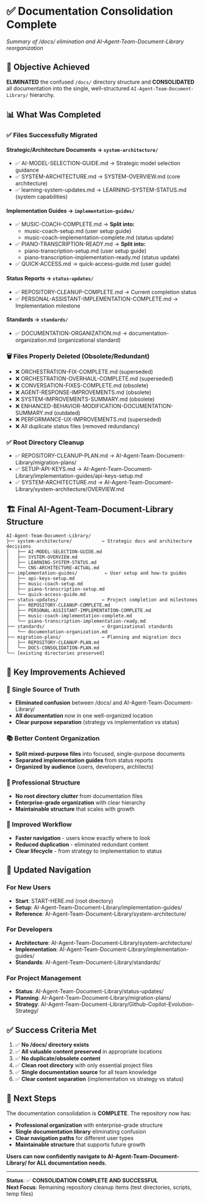# ✅ Documentation Consolidation Complete
*Summary of /docs/ elimination and AI-Agent-Team-Document-Library reorganization*

## 🎯 **Objective Achieved**

**ELIMINATED** the confused `/docs/` directory structure and **CONSOLIDATED** all documentation into the single, well-structured `AI-Agent-Team-Document-Library/` hierarchy.

## 📊 **What Was Completed**

### **✅ Files Successfully Migrated**

#### **Strategic/Architecture Documents → `system-architecture/`**
- ✅ AI-MODEL-SELECTION-GUIDE.md → Strategic model selection guidance
- ✅ SYSTEM-ARCHITECTURE.md → SYSTEM-OVERVIEW.md (core architecture)
- ✅ learning-system-updates.md → LEARNING-SYSTEM-STATUS.md (system capabilities)

#### **Implementation Guides → `implementation-guides/`**
- ✅ MUSIC-COACH-COMPLETE.md → **Split into:**
  - music-coach-setup.md (user setup guide)
  - music-coach-implementation-complete.md (status update)
- ✅ PIANO-TRANSCRIPTION-READY.md → **Split into:**
  - piano-transcription-setup.md (user setup guide)  
  - piano-transcription-implementation-ready.md (status update)
- ✅ QUICK-ACCESS.md → quick-access-guide.md (user guide)

#### **Status Reports → `status-updates/`**
- ✅ REPOSITORY-CLEANUP-COMPLETE.md → Current completion status
- ✅ PERSONAL-ASSISTANT-IMPLEMENTATION-COMPLETE.md → Implementation milestone

#### **Standards → `standards/`**
- ✅ DOCUMENTATION-ORGANIZATION.md → documentation-organization.md (organizational standard)

### **🗑️ Files Properly Deleted (Obsolete/Redundant)**
- ❌ ORCHESTRATION-FIX-COMPLETE.md (superseded)
- ❌ ORCHESTRATION-OVERHAUL-COMPLETE.md (superseded)
- ❌ CONVERSATION-FIXES-COMPLETE.md (obsolete)
- ❌ AGENT-RESPONSE-IMPROVEMENTS.md (obsolete)
- ❌ SYSTEM-IMPROVEMENTS-SUMMARY.md (obsolete)
- ❌ ENHANCED-BEHAVIOR-MODIFICATION-DOCUMENTATION-SUMMARY.md (outdated)
- ❌ PERFORMANCE-UX-IMPROVEMENTS.md (superseded)
- ❌ All duplicate status files (removed redundancy)

### **✅ Root Directory Cleanup**
- ✅ REPOSITORY-CLEANUP-PLAN.md → AI-Agent-Team-Document-Library/migration-plans/
- ✅ SETUP-API-KEYS.md → AI-Agent-Team-Document-Library/implementation-guides/api-keys-setup.md
- ✅ SYSTEM-ARCHITECTURE.md → AI-Agent-Team-Document-Library/system-architecture/OVERVIEW.md

## 🏗️ **Final AI-Agent-Team-Document-Library Structure**

```
AI-Agent-Team-Document-Library/
├── system-architecture/           ← Strategic docs and architecture decisions
│   ├── AI-MODEL-SELECTION-GUIDE.md
│   ├── SYSTEM-OVERVIEW.md
│   ├── LEARNING-SYSTEM-STATUS.md
│   └── CNS-ARCHITECTURE-ACTUAL.md
├── implementation-guides/          ← User setup and how-to guides
│   ├── api-keys-setup.md
│   ├── music-coach-setup.md
│   ├── piano-transcription-setup.md
│   └── quick-access-guide.md
├── status-updates/                ← Project completion and milestones
│   ├── REPOSITORY-CLEANUP-COMPLETE.md
│   ├── PERSONAL-ASSISTANT-IMPLEMENTATION-COMPLETE.md
│   ├── music-coach-implementation-complete.md
│   └── piano-transcription-implementation-ready.md
├── standards/                     ← Organizational standards
│   └── documentation-organization.md
├── migration-plans/               ← Planning and migration docs
│   ├── REPOSITORY-CLEANUP-PLAN.md
│   └── DOCS-CONSOLIDATION-PLAN.md
└── [existing directories preserved]
```

## 🎉 **Key Improvements Achieved**

### **🎯 Single Source of Truth**
- **Eliminated confusion** between /docs/ and AI-Agent-Team-Document-Library/
- **All documentation** now in one well-organized location
- **Clear purpose separation** (strategy vs implementation vs status)

### **📚 Better Content Organization**
- **Split mixed-purpose files** into focused, single-purpose documents
- **Separated implementation guides** from status reports
- **Organized by audience** (users, developers, architects)

### **🧹 Professional Structure**
- **No root directory clutter** from documentation files
- **Enterprise-grade organization** with clear hierarchy
- **Maintainable structure** that scales with growth

### **🔄 Improved Workflow**
- **Faster navigation** - users know exactly where to look
- **Reduced duplication** - eliminated redundant content
- **Clear lifecycle** - from strategy to implementation to status

## 📍 **Updated Navigation**

### **For New Users**
- **Start**: START-HERE.md (root directory)
- **Setup**: AI-Agent-Team-Document-Library/implementation-guides/
- **Reference**: AI-Agent-Team-Document-Library/system-architecture/

### **For Developers**
- **Architecture**: AI-Agent-Team-Document-Library/system-architecture/
- **Implementation**: AI-Agent-Team-Document-Library/implementation-guides/
- **Standards**: AI-Agent-Team-Document-Library/standards/

### **For Project Management**
- **Status**: AI-Agent-Team-Document-Library/status-updates/
- **Planning**: AI-Agent-Team-Document-Library/migration-plans/
- **Strategy**: AI-Agent-Team-Document-Library/Github-Copilot-Evolution-Strategy/

## ✅ **Success Criteria Met**

1. ✅ **No /docs/ directory exists**
2. ✅ **All valuable content preserved** in appropriate locations
3. ✅ **No duplicate/obsolete content**
4. ✅ **Clean root directory** with only essential project files
5. ✅ **Single documentation source** for all team knowledge
6. ✅ **Clear content separation** (implementation vs strategy vs status)

## 🚀 **Next Steps**

The documentation consolidation is **COMPLETE**. The repository now has:

- **Professional organization** with enterprise-grade structure
- **Single documentation library** eliminating confusion
- **Clear navigation paths** for different user types
- **Maintainable structure** that supports future growth

**Users can now confidently navigate to AI-Agent-Team-Document-Library/ for ALL documentation needs.**

---

**Status**: ✅ **CONSOLIDATION COMPLETE AND SUCCESSFUL**  
**Next Focus**: Remaining repository cleanup items (test directories, scripts, temp files)
